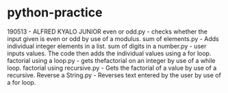 # python-practice
190513 - ALFRED KYALO JUNIOR
even or odd.py - checks whether the input given is even or odd by use of a modulus.
sum of elements.py - Adds individual integer elements in a list.
sum of digits in a number.py - user inputs values. The code then adds the individual values using a for loop.
factorial using a loop.py - gets thefactorial on an integer by use of a while loop.
factorial using recursive.py - Gets the factorial of a value by use of a recursive.
Reverse a String.py - Reverses text entered by the user by use of a for loop.

